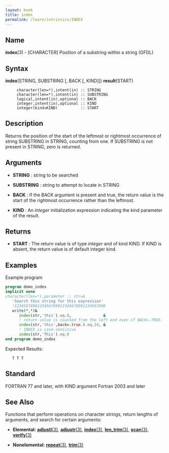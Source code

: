 ```yaml
---
layout: book
title: index
permalink: /learn/intrinsics/INDEX
---
```

## __Name__

__index__(3) - \[CHARACTER\] Position of a substring within a string
(GFDL)

## __Syntax__

__index__(STRING, SUBSTRING \[, BACK \[, KIND\]\]) __result__(START)

```
     character(len=*),intent(in) :: STRING
     character(len=*),intent(in) :: SUBSTRING
     logical,intent(in),optional :: BACK
     integer,intent(in),optional :: KIND
     integer(kind=KIND)          :: START
```

## __Description__

Returns the position of the start of the leftmost or rightmost
occurrence of string SUBSTRING in STRING, counting from one. If
SUBSTRING is not present in STRING, zero is returned.

## __Arguments__

  - __STRING__
    : string to be searched

  - __SUBSTRING__
    : string to attempt to locate in STRING

  - __BACK__
    : If the BACK argument is present and true, the return value is the
    start of the rightmost occurrence rather than the leftmost.

  - __KIND__
    : An _integer_ initialization expression indicating the kind parameter
    of the result.

## __Returns__

  - __START__
    : The return value is of type _integer_ and of kind KIND. If KIND is
    absent, the return value is of default integer kind.

## __Examples__

Example program

```fortran
program demo_index
implicit none
character(len=*),parameter :: str=&
   'Search this string for this expression'
   !1234567890123456789012345678901234567890
   write(*,*)&
      index(str,'this').eq.8,              &
      ! return value is counted from the left end even if BACK=.TRUE.
      index(str,'this',back=.true.).eq.24, &
      ! INDEX is case-sensitive
      index(str,'This').eq.0
end program demo_index
```
Expected Results:
```text
   T T T
```
## __Standard__

FORTRAN 77 and later, with KIND argument Fortran 2003
and later

## __See Also__

Functions that perform operations on character strings, return lengths
of arguments, and search for certain arguments:

  - __Elemental:__
    [__adjustl__(3)](ADJUSTL), [__adjustr__(3)](ADJUSTR), [__index__(3)](INDEX), [__len\_trim__(3)](LEN_TRIM),
    [__scan__(3)](SCAN), [__verify__(3)](VERIFY)

  - __Nonelemental:__
    [__repeat__(3)](REPEAT), [__trim__(3)](TRIM)

